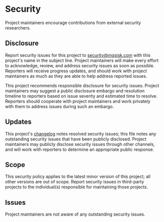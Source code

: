# Security

Project maintainers encourage contributions from external security researchers.

## Disclosure

Report security issues for this project to [security@mgsisk.com][] with this
project's name in the subject line. Project maintainers will make every effort
to acknowledge, review, and address security issues as soon as possible.
Reporters will receive progress updates, and should work with project
maintainers as much as they are able to help address reported issues.

This project recommends responsible disclosure for security issues. Project
maintainers may suggest a public disclosure embargo and resolution timeline
to reporters based on issue severity and estimated time to resolve. Reporters
should cooperate with project maintainers and work privately with them to
address issues during such an embargo.

## Updates

This project's [changelog][] notes resolved security issues; this file notes
any outstanding security issues that have been publicly disclosed. Project
maintainers may publicly disclose security issues through other channels, and
will work with reporters to determine an appropriate public response.

## Scope

This security policy applies to the latest minor version of this project; all
other versions are out of scope. Report security issues in third-party projects
to the individual(s) responsible for maintaining those projects.

## Issues

Project maintainers are not aware of any outstanding security issues.

[changelog]: https://github.com/mgsisk/postcss-config/blob/master/docs/CHANGELOG.md
[security@mgsisk.com]: mailto:security@mgsisk.com
